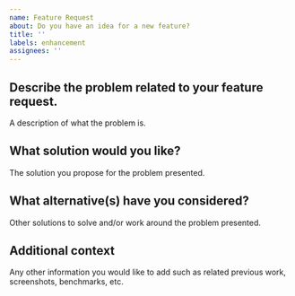 ```yaml
---
name: Feature Request
about: Do you have an idea for a new feature?
title: ''
labels: enhancement
assignees: ''
---
```


## Describe the problem related to your feature request.

A description of what the problem is.

## What solution would you like?

The solution you propose for the problem presented.

## What alternative(s) have you considered?

Other solutions to solve and/or work around the problem presented.

## Additional context

Any other information you would like to add such as related previous work, screenshots, benchmarks, etc.
